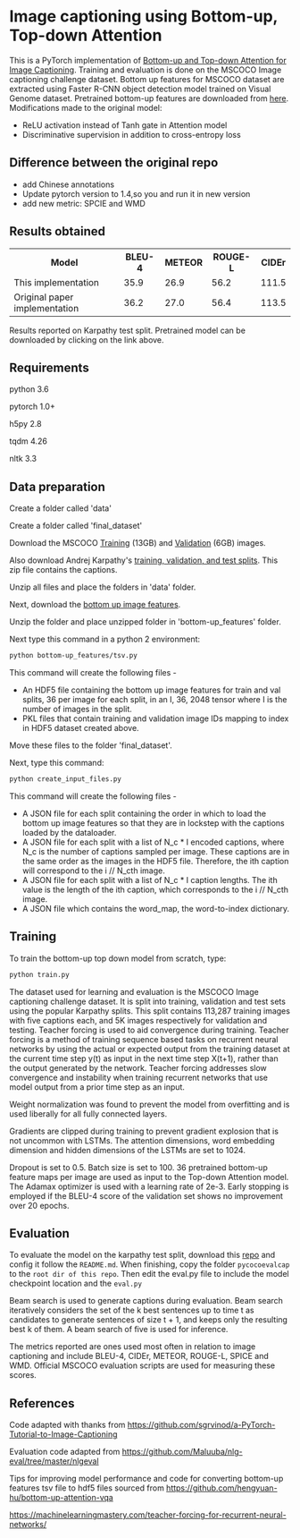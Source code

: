 #  Image captioning using Bottom-up, Top-down Attention

This is a PyTorch implementation of [ Bottom-up and Top-down Attention for Image Captioning](http://www.panderson.me/up-down-attention). Training and evaluation is done on the MSCOCO Image captioning challenge dataset. Bottom up features for MSCOCO dataset are extracted using Faster R-CNN object detection model trained on Visual Genome dataset. Pretrained bottom-up features are downloaded from [here](https://github.com/peteanderson80/bottom-up-attention). Modifications made to the original model:

*   ReLU activation instead of Tanh gate in Attention model
*   Discriminative supervision in addition to cross-entropy loss
## Difference between the original repo
- add Chinese annotations
- Update pytorch version to 1.4,so you and run it in new version
- add new metric: SPCIE and WMD

##  Results obtained 

<table class="tg">
  <tr>
    <th>Model</th>
    <th>BLEU-4</th>
    <th>METEOR</th>
    <th>ROUGE-L</th>
    <th>CIDEr</th>
  </tr>
  <tr>
    <td>This implementation</td>
    <td>35.9</td>
    <td>26.9</td>
    <td>56.2</td>
    <td>111.5</td>
  </tr>
  <tr>
    <td>Original paper implementation</td>
    <td>36.2</td>
    <td>27.0</td>
    <td>56.4</td>
    <td>113.5</td>
    </tr>
</table>

Results reported on Karpathy test split. Pretrained model can be downloaded by clicking on the link above.

##  Requirements 

python 3.6

pytorch 1.0+

h5py 2.8

tqdm 4.26

nltk 3.3

##  Data preparation 

Create a folder called 'data'

Create a folder called 'final_dataset'

Download the MSCOCO [Training](http://images.cocodataset.org/zips/train2014.zip) (13GB)  and [Validation](http://images.cocodataset.org/zips/val2014.zip) (6GB)  images. 

Also download Andrej Karpathy's [training, validation, and test splits](http://cs.stanford.edu/people/karpathy/deepimagesent/caption_datasets.zip). This zip file contains the captions.

Unzip all files and place the folders in 'data' folder.

Next, download the [bottom up image features](https://imagecaption.blob.core.windows.net/imagecaption/trainval_36.zip).

Unzip the folder and place unzipped folder in 'bottom-up_features' folder.  

Next type this command in a python 2 environment: 
```bash
python bottom-up_features/tsv.py
```

This command will create the following files - 

*   An HDF5 file containing the bottom up image features for train and val splits, 36 per image for each split, in an I, 36, 2048 tensor where I is the number of images in the split.
*   PKL files that contain training and validation image IDs mapping to index in HDF5 dataset created above.

Move these files to the folder 'final_dataset'.

Next, type this command: 
```bash
python create_input_files.py
```

This command will create the following files - 

*   A JSON file for each split containing the order in which to load the bottom up image features so that they are in lockstep with the captions loaded by the dataloader.
*   A JSON file for each split with a list of N_c * I encoded captions, where N_c is the number of captions sampled per image. These captions are in the same order as the images in the HDF5 file. Therefore, the ith caption will correspond to the i // N_cth image.
*   A JSON file for each split with a list of N_c * I caption lengths. The ith value is the length of the ith caption, which corresponds to the i // N_cth image.
*   A JSON file which contains the word_map, the word-to-index dictionary.


##  Training 

To train the bottom-up top down model from scratch, type:
```bash
python train.py
```

The dataset used for learning and evaluation is the MSCOCO Image captioning challenge dataset. It is split into training, validation and test sets using the popular Karpathy splits. This split contains 113,287 training images with five captions each, and 5K images respectively for validation and testing. Teacher forcing is used to aid convergence during training. Teacher forcing is a method of training sequence based tasks on recurrent neural networks by using the actual or expected output from the training dataset at the current time step y(t) as input in the next time step X(t+1), rather than the output generated by the network. Teacher forcing addresses slow convergence and instability when training recurrent networks that use model output from a prior time step as an input.

Weight normalization was found to prevent the model from overfitting and is used liberally for all fully connected layers.

Gradients are clipped during training to prevent gradient explosion that is not uncommon with LSTMs. The attention dimensions, word embedding dimension and hidden dimensions of the LSTMs are set to 1024.

Dropout is set to 0.5. Batch size is set to 100. 36 pretrained bottom-up feature maps per image are used as input to the Top-down Attention model. The Adamax optimizer is used with a learning rate of 2e-3. Early stopping is employed if the BLEU-4 score of the validation set shows no improvement over 20 epochs.

##  Evaluation 

To evaluate the model on the karpathy test split, download this [repo](https://github.com/EricWWWW/image-caption-metrics) and config it follow the `README.md`. When finishing, copy the folder `pycocoevalcap` to the `root dir of this repo`. Then edit the eval.py file to include the model checkpoint location and the `eval.py`

Beam search is used to generate captions during evaluation. Beam search iteratively considers the set of the k best sentences up to time t as candidates to generate sentences of size t + 1, and keeps only the resulting best k of them. A beam search of five is used for inference.

The metrics reported are ones used most often in relation to image captioning and include BLEU-4, CIDEr, METEOR, ROUGE-L, SPICE and WMD. Official MSCOCO evaluation scripts are used for measuring these scores.

## References

Code adapted with thanks from https://github.com/sgrvinod/a-PyTorch-Tutorial-to-Image-Captioning

Evaluation code adapted from https://github.com/Maluuba/nlg-eval/tree/master/nlgeval

Tips for improving model performance and code for converting bottom-up features tsv file to hdf5 files sourced from https://github.com/hengyuan-hu/bottom-up-attention-vqa

https://machinelearningmastery.com/teacher-forcing-for-recurrent-neural-networks/

